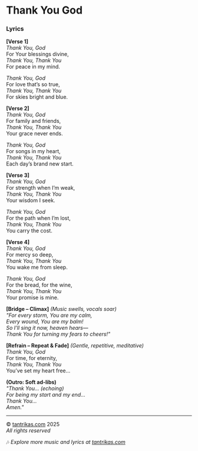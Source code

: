 
# Thank You God

### Lyrics

**[Verse 1]**  
*Thank You, God*  
For Your blessings divine,  
*Thank You, Thank You*  
For peace in my mind.  

*Thank You, God*  
For love that’s so true,  
*Thank You, Thank You*  
For skies bright and blue.  

**[Verse 2]**  
*Thank You, God*  
For family and friends,  
*Thank You, Thank You*  
Your grace never ends.  

*Thank You, God*  
For songs in my heart,  
*Thank You, Thank You*  
Each day’s brand new start.  

**[Verse 3]**  
*Thank You, God*  
For strength when I’m weak,  
*Thank You, Thank You*  
Your wisdom I seek.  

*Thank You, God*  
For the path when I’m lost,  
*Thank You, Thank You*  
You carry the cost.  

**[Verse 4]**  
*Thank You, God*  
For mercy so deep,  
*Thank You, Thank You*  
You wake me from sleep.  

*Thank You, God*  
For the bread, for the wine,  
*Thank You, Thank You*  
Your promise is mine.  

**[Bridge – Climax]** *(Music swells, vocals soar)*  
*"For every storm, You are my calm,  
Every wound, You are my balm!  
So I’ll sing it now, heaven hears—  
Thank You for turning my fears to cheers!"*  

**[Refrain – Repeat & Fade]** *(Gentle, repetitive, meditative)*  
*Thank You, God*  
For time, for eternity,  
*Thank You, Thank You*  
You’ve set my heart free…  

**(Outro: Soft ad-libs)**  
*"Thank You… (echoing)  
For being my start and my end…  
Thank You…  
Amen."*  

---

© [tantrikas.com](https://tantrikas.com) 2025  
_All rights reserved_  

🎶 *Explore more music and lyrics at [tantrikas.com](https://tantrikas.com)*
